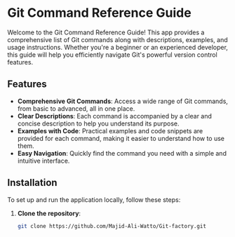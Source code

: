 # Git Command Reference Guide

Welcome to the Git Command Reference Guide! This app provides a comprehensive list of Git commands along with descriptions, examples, and usage instructions. Whether you're a beginner or an experienced developer, this guide will help you efficiently navigate Git's powerful version control features.

## Features

- **Comprehensive Git Commands**: Access a wide range of Git commands, from basic to advanced, all in one place.
- **Clear Descriptions**: Each command is accompanied by a clear and concise description to help you understand its purpose.
- **Examples with Code**: Practical examples and code snippets are provided for each command, making it easier to understand how to use them.
- **Easy Navigation**: Quickly find the command you need with a simple and intuitive interface.

## Installation

To set up and run the application locally, follow these steps:

1. **Clone the repository**:
   ```bash
   git clone https://github.com/Majid-Ali-Watto/Git-factory.git
   ```